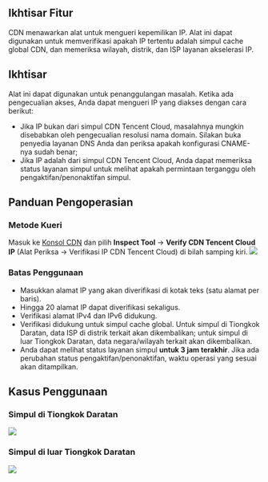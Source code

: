 ## Ikhtisar Fitur
CDN menawarkan alat untuk mengueri kepemilikan IP. Alat ini dapat digunakan untuk memverifikasi apakah IP tertentu adalah simpul cache global CDN, dan memeriksa wilayah, distrik, dan ISP layanan akselerasi IP.
## Ikhtisar
Alat ini dapat digunakan untuk penanggulangan masalah. Ketika ada pengecualian akses, Anda dapat mengueri IP yang diakses dengan cara berikut:
- Jika IP bukan dari simpul CDN Tencent Cloud, masalahnya mungkin disebabkan oleh pengecualian resolusi nama domain. Silakan buka penyedia layanan DNS Anda dan periksa apakah konfigurasi CNAME-nya sudah benar;
- Jika IP adalah dari simpul CDN Tencent Cloud, Anda dapat memeriksa status layanan simpul untuk melihat apakah permintaan terganggu oleh pengaktifan/penonaktifan simpul.

## Panduan Pengoperasian
### Metode Kueri
Masuk ke [Konsol CDN](https://console.cloud.tencent.com/cdn) dan pilih **Inspect Tool** -> **Verify CDN Tencent Cloud IP** (Alat Periksa -> Verifikasi IP CDN Tencent Cloud) di bilah samping kiri.
![](https://main.qcloudimg.com/raw/7c72a39a1c0f33e633057d02af9c3a6f.png)
### Batas Penggunaan
- Masukkan alamat IP yang akan diverifikasi di kotak teks (satu alamat per baris).
- Hingga 20 alamat IP dapat diverifikasi sekaligus.
- Verifikasi alamat IPv4 dan IPv6 didukung.
- Verifikasi didukung untuk simpul cache global. Untuk simpul di Tiongkok Daratan, data ISP di distrik terkait akan dikembalikan; untuk simpul di luar Tiongkok Daratan, data negara/wilayah terkait akan dikembalikan.
- Anda dapat melihat status layanan simpul **untuk 3 jam terakhir**. Jika ada perubahan status pengaktifan/penonaktifan, waktu operasi yang sesuai akan ditampilkan.

## Kasus Penggunaan
### Simpul di Tiongkok Daratan
![](https://main.qcloudimg.com/raw/92a04bfdc0905c9be0465d3dc4825dd3.png)
### Simpul di luar Tiongkok Daratan
![](https://main.qcloudimg.com/raw/6a2e1b6f94362d5508ed98a52bd2d125.png)







